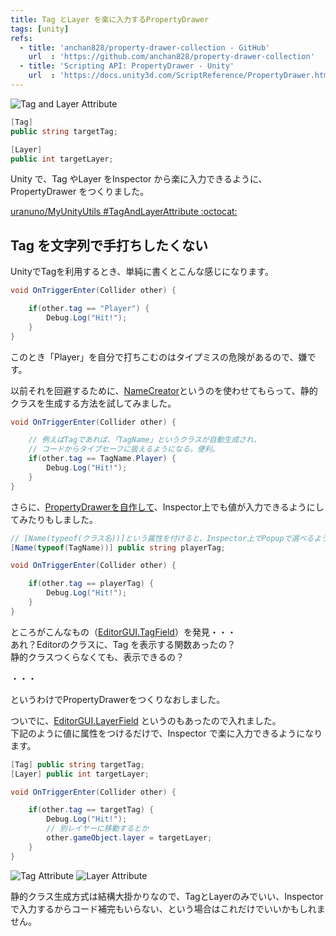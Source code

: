 ```yaml
---
title: Tag とLayer を楽に入力するPropertyDrawer
tags: [unity]
refs:
  - title: 'anchan828/property-drawer-collection - GitHub'
    url  : 'https://github.com/anchan828/property-drawer-collection'
  - title: 'Scripting API: PropertyDrawer - Unity'
    url  : 'https://docs.unity3d.com/ScriptReference/PropertyDrawer.html'
---
```


![Tag and Layer Attribute](https://uranuno.github.io/MyUnityUtils/tagandlayer.png)

```csharp
[Tag]
public string targetTag;

[Layer]
public int targetLayer;
```

Unity で、Tag やLayer をInspector から楽に入力できるように、PropertyDrawer をつくりました。

[uranuno/MyUnityUtils #TagAndLayerAttribute :octocat:](https://github.com/uranuno/MyUnityUtils#tag-and-layer-attribute)

<!-- more -->

Tag を文字列で手打ちしたくない
------------------------------
UnityでTagを利用するとき、単純に書くとこんな感じになります。

```csharp
void OnTriggerEnter(Collider other) {

    if(other.tag == "Player") {
        Debug.Log("Hit!");
    }
}
```

このとき「Player」を自分で打ちこむのはタイプミスの危険があるので、嫌です。

以前それを回避するために、[NameCreator](https://github.com/anchan828/namecreator)というのを使わせてもらって、静的クラスを生成する方法を試してみました。

```csharp
void OnTriggerEnter(Collider other) {

    // 例えばTagであれば、「TagName」というクラスが自動生成され、
    // コードからタイプセーフに扱えるようになる。便利。
    if(other.tag == TagName.Player) {
        Debug.Log("Hit!");
    }
}
```

さらに、[PropertyDrawerを自作して](https://gist.github.com/uranuno/8be43847015f5e25cf17)、Inspector上でも値が入力できるようにしてみたりもしました。

```csharp
// [Name(typeof(クラス名))]という属性を付けると、Inspector上でPopupで選べるように！
[Name(typeof(TagName))] public string playerTag;

void OnTriggerEnter(Collider other) {

    if(other.tag == playerTag) {
        Debug.Log("Hit!");
    }
}
```

ところがこんなもの（[EditorGUI.TagField](http://docs.unity3d.com/ScriptReference/EditorGUI.TagField.html)）を発見・・・  
あれ？Editorのクラスに、Tag を表示する関数あったの？  
静的クラスつくらなくても、表示できるの？

・・・

というわけでPropertyDrawerをつくりなおしました。

ついでに、[EditorGUI.LayerField](http://docs.unity3d.com/ScriptReference/EditorGUI.LayerField.html) というのもあったので入れました。  
下記のように値に属性をつけるだけで、Inspector で楽に入力できるようになります。

```csharp
[Tag] public string targetTag;
[Layer] public int targetLayer;

void OnTriggerEnter(Collider other) {

    if(other.tag == targetTag) {
        Debug.Log("Hit!");
        // 別レイヤーに移動するとか
        other.gameObject.layer = targetLayer;
    }
}
```

![Tag Attribute](https://uranuno.github.io/MyUnityUtils/tagandlayer-tag.png)
![Layer Attribute](https://uranuno.github.io/MyUnityUtils/tagandlayer-layer.png)

静的クラス生成方式は結構大掛かりなので、TagとLayerのみでいい、Inspectorで入力するからコード補完もいらない、という場合はこれだけでいいかもしれません。
